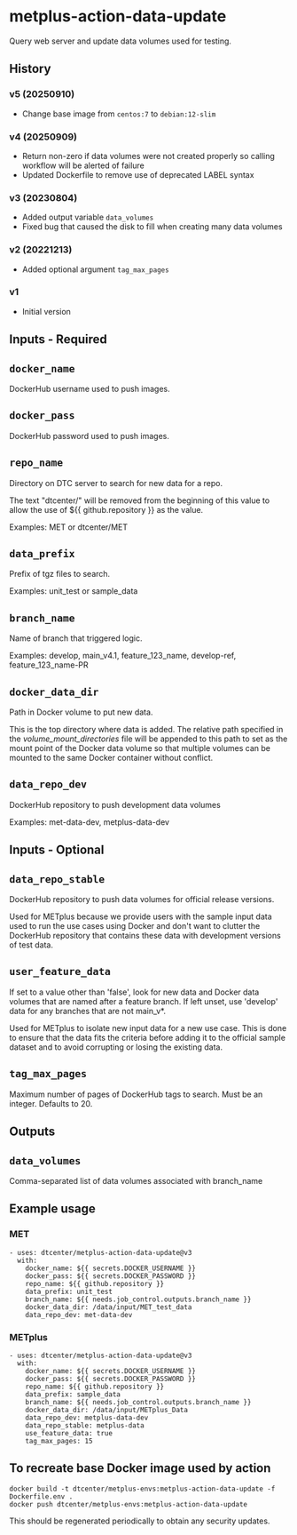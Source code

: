 # metplus-action-data-update

Query web server and update data volumes used for testing.

## History

### v5 (20250910)

* Change base image from `centos:7` to `debian:12-slim`

### v4 (20250909)

* Return non-zero if data volumes were not created properly so calling
  workflow will be alerted of failure
* Updated Dockerfile to remove use of deprecated LABEL syntax

### v3 (20230804)

* Added output variable `data_volumes`
* Fixed bug that caused the disk to fill when creating many data volumes

### v2 (20221213)

* Added optional argument `tag_max_pages`

### v1

* Initial version

## Inputs - Required

## `docker_name`

DockerHub username used to push images.

## `docker_pass`

DockerHub password used to push images.

## `repo_name`

Directory on DTC server to search for new data for a repo.

The text "dtcenter/" will be removed from the beginning of this value
to allow the use of ${{ github.repository }} as the value.

Examples: MET or dtcenter/MET

## `data_prefix`

Prefix of tgz files to search.

Examples: unit_test or sample_data

## `branch_name`

Name of branch that triggered logic.

Examples: develop, main_v4.1, feature_123_name, develop-ref,
feature_123_name-PR

## `docker_data_dir`

Path in Docker volume to put new data.

This is the top directory where data is added. The relative path specified
in the *volume_mount_directories* file will be appended to this path to set
as the mount point of the Docker data volume so that multiple volumes can
be mounted to the same Docker container without conflict.

## `data_repo_dev`

DockerHub repository to push development data volumes

Examples: met-data-dev, metplus-data-dev

## Inputs - Optional

## `data_repo_stable`

DockerHub repository to push data volumes for official release versions.

Used for METplus because we provide users with the sample input
data used to run the use cases using Docker and don't want to clutter the
DockerHub repository that contains these data with development versions of
test data.

## `user_feature_data`

If set to a value other than 'false', look for new data and Docker data volumes
that are named after a feature branch. If left unset, use 'develop' data for
any branches that are not main_v*.

Used for METplus to isolate new input data for a new use case.
This is done to ensure that the data fits the criteria before adding it to
the official sample dataset and to avoid corrupting or losing the existing
data.

## `tag_max_pages`

Maximum number of pages of DockerHub tags to search.
Must be an integer.
Defaults to 20.

## Outputs

## `data_volumes`

Comma-separated list of data volumes associated with branch_name

## Example usage

### MET
```
- uses: dtcenter/metplus-action-data-update@v3
  with:
    docker_name: ${{ secrets.DOCKER_USERNAME }}
    docker_pass: ${{ secrets.DOCKER_PASSWORD }}
    repo_name: ${{ github.repository }}
    data_prefix: unit_test
    branch_name: ${{ needs.job_control.outputs.branch_name }}
    docker_data_dir: /data/input/MET_test_data
    data_repo_dev: met-data-dev
```

### METplus
```
- uses: dtcenter/metplus-action-data-update@v3
  with:
    docker_name: ${{ secrets.DOCKER_USERNAME }}
    docker_pass: ${{ secrets.DOCKER_PASSWORD }}
    repo_name: ${{ github.repository }}
    data_prefix: sample_data
    branch_name: ${{ needs.job_control.outputs.branch_name }}
    docker_data_dir: /data/input/METplus_Data
    data_repo_dev: metplus-data-dev
    data_repo_stable: metplus-data
    use_feature_data: true
    tag_max_pages: 15
```

## To recreate base Docker image used by action

```
docker build -t dtcenter/metplus-envs:metplus-action-data-update -f Dockerfile.env .
docker push dtcenter/metplus-envs:metplus-action-data-update
```

This should be regenerated periodically to obtain any security updates.
